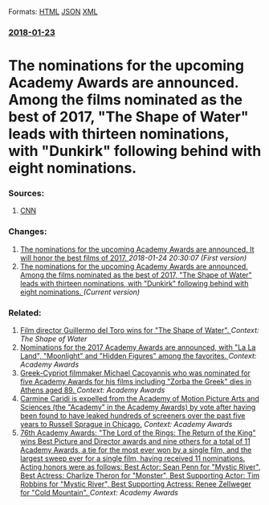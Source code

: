 
Formats: [HTML](/news/2018/01/23/the-nominations-for-the-upcoming-academy-awards-are-announced-among-the-films-nominated-as-the-best-of-2017-the-shape-of-water-leads-wit.html)  [JSON](/news/2018/01/23/the-nominations-for-the-upcoming-academy-awards-are-announced-among-the-films-nominated-as-the-best-of-2017-the-shape-of-water-leads-wit.json)  [XML](/news/2018/01/23/the-nominations-for-the-upcoming-academy-awards-are-announced-among-the-films-nominated-as-the-best-of-2017-the-shape-of-water-leads-wit.xml)  

### [2018-01-23](/news/2018/01/23/index.md)

# The nominations for the upcoming Academy Awards are announced. Among the films nominated as the best of 2017, "The Shape of Water" leads with thirteen nominations, with "Dunkirk" following behind with eight nominations. 




### Sources:

1. [CNN](https://www.cnn.com/2018/01/23/entertainment/oscars-2018-analysis/index.html)

### Changes:

1. [The nominations for the upcoming Academy Awards are announced. It will honor the best films of 2017. ](/news/2018/01/23/the-nominations-for-the-upcoming-academy-awards-are-announced-it-will-honor-the-best-films-of-2017.md) _2018-01-24 20:30:07 (First version)_
1. [The nominations for the upcoming Academy Awards are announced. Among the films nominated as the best of 2017, "The Shape of Water" leads with thirteen nominations, with "Dunkirk" following behind with eight nominations. ](/news/2018/01/23/the-nominations-for-the-upcoming-academy-awards-are-announced-among-the-films-nominated-as-the-best-of-2017-the-shape-of-water-leads-wit.md) _(Current version)_

### Related:

1. [Film director Guillermo del Toro wins for "The Shape of Water". ](/news/2017/09/9/film-director-guillermo-del-toro-wins-for-the-shape-of-water.md) _Context: The Shape of Water_
2. [Nominations for the 2017 Academy Awards are announced, with "La La Land", "Moonlight" and "Hidden Figures" among the favorites. ](/news/2017/01/24/nominations-for-the-2017-academy-awards-are-announced-with-la-la-land-moonlight-and-hidden-figures-among-the-favorites.md) _Context: Academy Awards_
3. [Greek-Cypriot filmmaker Michael Cacoyannis who was nominated for five Academy Awards for his films including "Zorba the Greek" dies in Athens aged 89. ](/news/2011/07/25/greek-cypriot-filmmaker-michael-cacoyannis-who-was-nominated-for-five-academy-awards-for-his-films-including-zorba-the-greek-dies-in-athen.md) _Context: Academy Awards_
4. [ Carmine Caridi is expelled from the Academy of Motion Picture Arts and Sciences (the "Academy" in the Academy Awards) by vote after having been found to have leaked hundreds of screeners over the past five years to Russell Sprague in Chicago.](/news/2004/02/5/carmine-caridi-is-expelled-from-the-academy-of-motion-picture-arts-and-sciences-the-academy-in-the-academy-awards-by-vote-after-having.md) _Context: Academy Awards_
5. [ 76th Academy Awards: "The Lord of the Rings: The Return of the King" wins Best Picture and Director awards and nine others for a total of 11 Academy Awards, a tie for the most ever won by a single film, and the largest sweep ever for a single film, having received 11 nominations. Acting honors were as follows: Best Actor: Sean Penn for "Mystic River", Best Actress: Charlize Theron for "Monster", Best Supporting Actor: Tim Robbins for "Mystic River", Best Supporting Actress: Renee Zellweger for "Cold Mountain". ](/news/2004/02/29/76th-academy-awards-the-lord-of-the-rings-the-return-of-the-king-wins-best-picture-and-director-awards-and-nine-others-for-a-total-of-1.md) _Context: Academy Awards_
